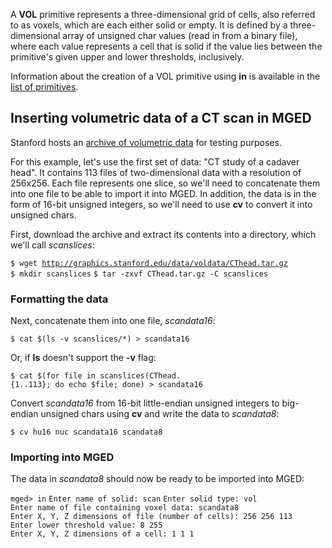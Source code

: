 A **VOL** primitive represents a three-dimensional grid of cells, also
referred to as voxels, which are each either solid or empty. It is
defined by a three-dimensional array of unsigned char values (read in
from a binary file), where each value represents a cell that is solid if
the value lies between the primitive's given upper and lower thresholds,
inclusively.

Information about the creation of a VOL primitive using **in** is
available in the [list of
primitives](BRL-CAD_Primitives#vol "wikilink").

## Inserting volumetric data of a CT scan in MGED

Stanford hosts an [archive of volumetric
data](http://graphics.stanford.edu/data/voldata/) for testing purposes.

For this example, let's use the first set of data: "CT study of a
cadaver head". It contains 113 files of two-dimensional data with a
resolution of 256x256. Each file represents one slice, so we'll need to
concatenate them into one file to be able to import it into MGED. In
addition, the data is in the form of 16-bit unsigned integers, so we'll
need to use **cv** to convert it into unsigned chars.

First, download the archive and extract its contents into a directory,
which we'll call *scanslices*:

`$ wget `[`http://graphics.stanford.edu/data/voldata/CThead.tar.gz`](http://graphics.stanford.edu/data/voldata/CThead.tar.gz)
`$ mkdir scanslices`
`$ tar -zxvf CThead.tar.gz -C scanslices`

### Formatting the data

Next, concatenate them into one file, *scandata16*:

`$ cat $(ls -v scanslices/*) > scandata16`

Or, if **ls** doesn't support the **-v** flag:

`$ cat $(for file in scanslices(CThead.{1..113}; do echo $file; done) > scandata16`

Convert *scandata16* from 16-bit little-endian unsigned integers to
big-endian unsigned chars using **cv** and write the data to
*scandata8*:

`$ cv hu16 nuc scandata16 scandata8`

### Importing into MGED

The data in *scandata8* should now be ready to be imported into MGED:

`mged> in`
`Enter name of solid: scan`
`Enter solid type: vol`
`Enter name of file containing voxel data: scandata8`
`Enter X, Y, Z dimensions of file (number of cells): 256 256 113`
`Enter lower threshold value: 8 255`
`Enter X, Y, Z dimensions of a cell: 1 1 1`